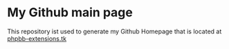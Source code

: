 # My Github main page

This repository ist used to generate my Github Homepage that is located at <a href="https://phpbb-extensions.tk/">phpbb-extensions.tk</a>
